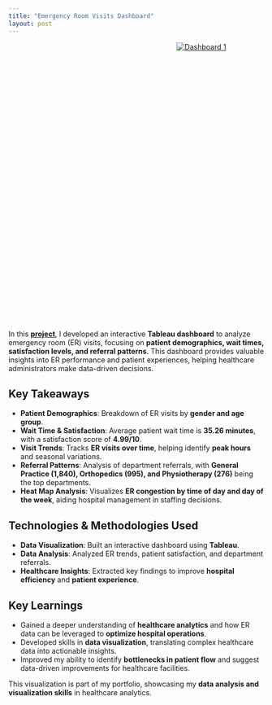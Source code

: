 ```yaml
---
title: "Emergency Room Visits Dashboard"
layout: post
---
```


<div style="text-align: center;">
  <div class='tableauPlaceholder' id='viz1741701853866' style='position: relative; width: 760px; height: 550px; margin: auto;'>
    <noscript>
      <a href='#'>
        <img alt='Dashboard 1 ' src='https:&#47;&#47;public.tableau.com&#47;static&#47;images&#47;ER&#47;ERDashboard_17416653113960&#47;Dashboard1&#47;1_rss.png' style='border: none' />
      </a>
    </noscript>
    <object class='tableauViz' style='display:none; width: 760px; height: 550px;'>
      <param name='host_url' value='https%3A%2F%2Fpublic.tableau.com%2F' /> 
      <param name='embed_code_version' value='3' /> 
      <param name='site_root' value='' />
      <param name='name' value='ERDashboard_17416653113960&#47;Dashboard1' />
      <param name='tabs' value='no' />
      <param name='toolbar' value='yes' />
      <param name='static_image' value='https:&#47;&#47;public.tableau.com&#47;static&#47;images&#47;ER&#47;ERDashboard_17416653113960&#47;Dashboard1&#47;1.png' /> 
      <param name='animate_transition' value='yes' />
      <param name='display_static_image' value='yes' />
      <param name='display_spinner' value='yes' />
      <param name='display_overlay' value='yes' />
      <param name='display_count' value='yes' />
      <param name='language' value='en-US' />
    </object>
  </div>                
  <script type='text/javascript'>                    
    var divElement = document.getElementById('viz1741701853866');                    
    var vizElement = divElement.getElementsByTagName('object')[0];                    
    vizElement.style.width = '760px'; 
    vizElement.style.height = '550px';
    var scriptElement = document.createElement('script');                    
    scriptElement.src = 'https://public.tableau.com/javascripts/api/viz_v1.js';                    
    vizElement.parentNode.insertBefore(scriptElement, vizElement);                
  </script>
</div>

In this **[project](#)**, I developed an interactive **Tableau dashboard** to analyze emergency room (ER) visits, focusing on **patient demographics, wait times, satisfaction levels, and referral patterns**. This dashboard provides valuable insights into ER performance and patient experiences, helping healthcare administrators make data-driven decisions.




## Key Takeaways  

- **Patient Demographics**: Breakdown of ER visits by **gender and age group**.  
- **Wait Time & Satisfaction**: Average patient wait time is **35.26 minutes**, with a satisfaction score of **4.99/10**.  
- **Visit Trends**: Tracks **ER visits over time**, helping identify **peak hours** and seasonal variations.  
- **Referral Patterns**: Analysis of department referrals, with **General Practice (1,840), Orthopedics (995), and Physiotherapy (276)** being the top departments.  
- **Heat Map Analysis**: Visualizes **ER congestion by time of day and day of the week**, aiding hospital management in staffing decisions.  

## Technologies & Methodologies Used  
- **Data Visualization**: Built an interactive dashboard using **Tableau**.  
- **Data Analysis**: Analyzed ER trends, patient satisfaction, and department referrals.  
- **Healthcare Insights**: Extracted key findings to improve **hospital efficiency** and **patient experience**.  

## Key Learnings  
- Gained a deeper understanding of **healthcare analytics** and how ER data can be leveraged to **optimize hospital operations**.  
- Developed skills in **data visualization**, translating complex healthcare data into actionable insights.  
- Improved my ability to identify **bottlenecks in patient flow** and suggest data-driven improvements for healthcare facilities.

This visualization is part of my portfolio, showcasing my **data analysis and visualization skills** in healthcare analytics.
